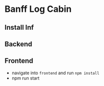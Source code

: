 # Banff Log Cabin

## Install Inf

## Backend

## Frontend

- navigate into `frontend` and run `npm install`
- npm run start
